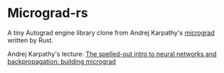 # Micrograd-rs

A tiny Autograd engine library clone from Andrej Karpathy's [micrograd](https://github.com/karpathy/micrograd) written by Rust.

Andrej Karpathy's lecture: [The spelled-out intro to neural networks and backpropagation: building micrograd](https://www.youtube.com/watch?v=VMj-3S1tku0&list=PLAqhIrjkxbuWI23v9cThsA9GvCAUhRvKZ&index=1)
